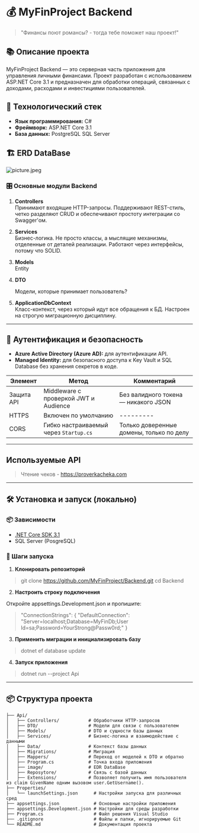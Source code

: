 # 💰 MyFinProject Backend

> "Финансы поют романсы? - тогда тебе поможет наш проект!"
## 📚 Описание проекта

MyFinProject Backend — это серверная часть приложения для управления личными финансами. Проект разработан с использованием ASP.NET Core 3.1 и предназначен для обработки операций, связанных с доходами, расходами и инвестициями пользователей.

## 🚀 Технологический стек

- **Язык программирования:** C#
- **Фреймворк:** ASP.NET Core 3.1
- **База данных:** PostgreSQL SQL Server



## 🏗️ ERD DataBase
![picture.jpeg](image/picture.jpeg)




### 🎛️ Основные модули Backend

1. **Controllers**  
   Принимают входящие HTTP-запросы. Поддерживают REST-стиль, четко разделяют CRUD и обеспечивают простоту интеграции со Swagger'ом.

2. **Services**  
   Бизнес-логика. Не просто классы, а мыслящие механизмы, отделенные от деталей реализации. Работают через интерфейсы, потому что SOLID.

3. **Models**  
   Entity

4. **DTO**

    Модели, которые принимает пользователь?

5. **ApplicationDbContext**  
   Класс-контекст, через который идут все обращения к БД. Настроен на строгую миграционную дисциплину.

---

## 🔐 Аутентификация и безопасность


- **Azure Active Directory (Azure AD):** для аутентификации API.
- **Managed Identity:** для безопасного доступа к Key Vault и SQL Database без хранения секретов в коде.


| Элемент                       | Метод                                          | Комментарий                              |
|-------------------------------|------------------------------------------------|------------------------------------------|
| Защита API                    | Middleware с проверкой JWT и Audience          | Без валидного токена — никакого JSON     |
| HTTPS                        | Включен по умолчанию                           | ---------                                |
| CORS                         | Гибко настраиваемый через `Startup.cs`         | Только доверенные домены, только по делу |



---

## Используемые API

> Чтение чеков - https://proverkacheka.com


---



## 🛠️ Установка и запуск (локально)

### 📦 Зависимости

- [.NET Core SDK 3.1](https://dotnet.microsoft.com/download/dotnet/3.1)
- SQL Server (PosgreSQL)


### 🚦 Шаги запуска

1. **Клонировать репозиторий**


> git clone https://github.com/MyFinProject/Backend.git
cd Backend

2. **Настроить строку подключения**

Откройте appsettings.Development.json и пропишите:
> "ConnectionStrings": {
"DefaultConnection": "Server=localhost;Database=MyFinDb;User Id=sa;Password=YourStrong@Passw0rd;"
}

3. **Применить миграции и инициализировать базу**
>dotnet ef database update

4. **Запуск приложения**
>dotnet run --project Api

---

## 📦 Структура проекта
```Backend/
├── Api/
│   ├── Controllers/           # Обработчики HTTP-запросов
│   ├── DTO/                   # Модели для связи с пользователем
│   ├── Models/                # DTO и сущности базы данных
│   ├── Services/              # Бизнес-логика и взаимодействие с данными
│   ├── Data/                  # Контекст базы данных
│   ├── Migrations/            # Миграция
│   ├── Mappers/               # Переход от моделей к DTO и обратно
│   ├── Program.cs             # Точка входа приложения
│   ├── image/                 # EDR DataBase
│   ├── Reposytore/            # Связь с базой данных
│   ├── Extensions/            # Позволяет получить имя пользователя из claim GivenName одним вызовом user.GetUsername().
├── Properties/
│   └── launchSettings.json      # Настройки запуска для различных сред
├── appsettings.json             # Основные настройки приложения
├── appsettings.Development.json # Настройки для среды разработки
├── Program.cs                   # Файл решения Visual Studio
├── .gitignore                   # Файлы и папки, игнорируемые Git
└── README.md                    # Документация проекта
```
